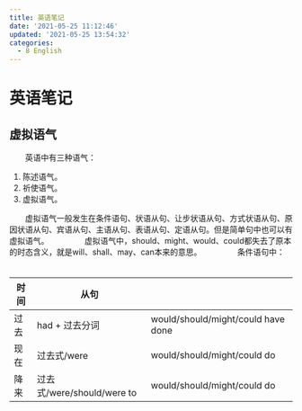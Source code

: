 ```yaml
---
title: 英语笔记
date: '2021-05-25 11:12:46'
updated: '2021-05-25 13:54:32'
categories:
  - 8 English
---
```

# 英语笔记

## 虚拟语气

　　英语中有三种语气：

1. 陈述语气。
2. 祈使语气。
3. 虚拟语气。

　　虚拟语气一般发生在条件语句、状语从句、让步状语从句、方式状语从句、原因状语从句、宾语从句、主语从句、表语从句、定语从句。但是简单句中也可以有虚拟语气。
　　
　　虚拟语气中，should、might、would、could都失去了原本的时态含义，就是will、shall、may、can本来的意思。
　　
　　条件语句中：
　　
　　

| 时间 | 从句                       |                                    |
| ---- | -------------------------- | ---------------------------------- |
| 过去 | had + 过去分词             | would/should/might/could have done |
| 现在 | 过去式/were                | would/should/might/could do        |
| 降来 | 过去式/were/should/were to | would/should/might/could do        |

